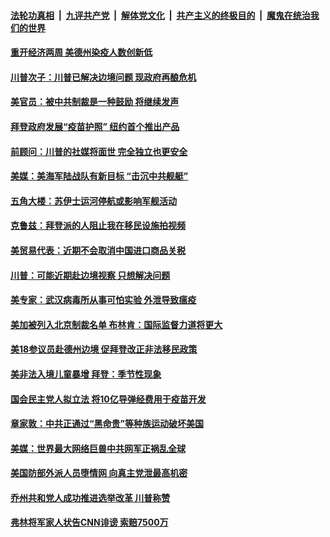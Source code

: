 

####  [法轮功真相](../../../../basic/blob/master/README.md?t=03292201) &nbsp;|&nbsp; [九评共产党](../../../../9ping.md/blob/master/README.md?t=03292201) &nbsp;|&nbsp; [解体党文化](../../../../jtdwh.md/blob/master/README.md?t=03292201)  &nbsp;|&nbsp; [共产主义的终极目的](../../../../gczydzjmd.md/blob/master/README.md?t=03292201) &nbsp;|&nbsp; [魔鬼在统治我们的世界](../../../../mgztzwmdsj.md/blob/master/README.md?t=03292201) 

#### [重开经济两周 美德州染疫人数创新低 ](../pages/soh6/489293.md?t=03292201) 
#### [川普次子：川普已解决边境问题 现政府再酿危机](../pages/soh6/489149.md?t=03292201) 
#### [美官员：被中共制裁是一种鼓励 将继续发声](../pages/soh6/489119.md?t=03292201) 
#### [拜登政府发展“疫苗护照” 纽约首个推出产品](../pages/soh6/489113.md?t=03292201) 
#### [前顾问：川普的社媒将面世 完全独立也更安全](../pages/soh6/489101.md?t=03292201) 
#### [美媒：美海军陆战队有新目标 “击沉中共舰艇”](../pages/soh6/489095.md?t=03292201) 
#### [五角大楼：苏伊士运河停航或影响军舰活动](../pages/soh6/489077.md?t=03292201) 
#### [克鲁兹：拜登派的人阻止我在移民设施拍视频 ](../pages/soh6/489050.md?t=03292201) 
#### [美贸易代表：近期不会取消中国进口商品关税](../pages/soh6/489041.md?t=03292201) 
#### [川普：可能近期赴边境视察 只想解决问题](../pages/soh6/489032.md?t=03292201) 
#### [美专家：武汉病毒所从事可怕实验 外泄导致瘟疫](../pages/soh6/488921.md?t=03292201) 
#### [美加被列入北京制裁名单  布林肯：国际监督力道将更大](../pages/soh6/488936.md?t=03292201) 
#### [美18参议员赴德州边境  促拜登改正非法移民政策](../pages/soh6/488840.md?t=03292201) 
#### [美非法入境儿童暴增  拜登：季节性现象](../pages/soh6/488861.md?t=03292201) 
#### [国会民主党人拟立法 将10亿导弹经费用于疫苗开发](../pages/soh6/488855.md?t=03292201) 
#### [章家敦：中共正通过“黑命贵”等种族运动破坏美国](../pages/soh6/488849.md?t=03292201) 
#### [美媒：世界最大网络巨兽中共网军正祸乱全球](../pages/soh6/488852.md?t=03292201) 
#### [美国防部外派人员堕情网 向真主党泄最高机密](../pages/soh6/488837.md?t=03292201) 
#### [乔州共和党人成功推进选举改革 川普称赞](../pages/soh6/488810.md?t=03292201) 
#### [弗林将军家人状告CNN诽谤 索赔7500万](../pages/soh6/488804.md?t=03292201) 
